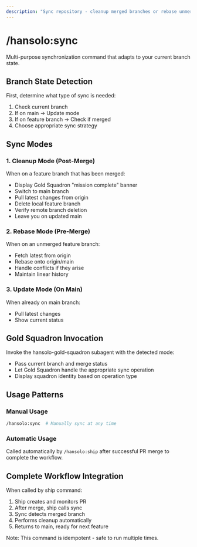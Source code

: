 ```yaml
---
description: "Sync repository - cleanup merged branches or rebase unmerged ones"
---
```


# /hansolo:sync

Multi-purpose synchronization command that adapts to your current branch state.

## Branch State Detection

First, determine what type of sync is needed:
1. Check current branch
2. If on main → Update mode
3. If on feature branch → Check if merged
4. Choose appropriate sync strategy

## Sync Modes

### 1. Cleanup Mode (Post-Merge)
When on a feature branch that has been merged:
- Display Gold Squadron "mission complete" banner
- Switch to main branch
- Pull latest changes from origin
- Delete local feature branch
- Verify remote branch deletion
- Leave you on updated main

### 2. Rebase Mode (Pre-Merge)
When on an unmerged feature branch:
- Fetch latest from origin
- Rebase onto origin/main
- Handle conflicts if they arise
- Maintain linear history

### 3. Update Mode (On Main)
When already on main branch:
- Pull latest changes
- Show current status

## Gold Squadron Invocation

Invoke the hansolo-gold-squadron subagent with the detected mode:
- Pass current branch and merge status
- Let Gold Squadron handle the appropriate sync operation
- Display squadron identity based on operation type

## Usage Patterns

### Manual Usage
```bash
/hansolo:sync  # Manually sync at any time
```

### Automatic Usage
Called automatically by `/hansolo:ship` after successful PR merge to complete the workflow.

## Complete Workflow Integration

When called by ship command:
1. Ship creates and monitors PR
2. After merge, ship calls sync
3. Sync detects merged branch
4. Performs cleanup automatically
5. Returns to main, ready for next feature

Note: This command is idempotent - safe to run multiple times.